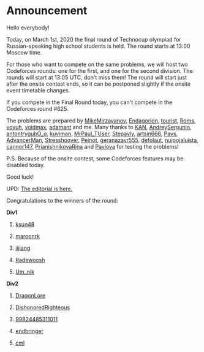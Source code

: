# Announcement

Hello everybody!

Today, on March 1st, 2020 the final round of Technocup olympiad for Russian-speaking high school students is held. The round starts at 13:00 Moscow time.

For those who want to compete on the same problems, we will host two Codeforces rounds: one for the first, and one for the second division. The rounds will start at 13:05 UTC, don't miss them! The round will start just after the onsite contest ends, so it can be postponed slightly if the onsite event timetable changes.

If you compete in the Final Round today, you can't compete in the Codeforces round #625.

The problems are prepared by [MikeMirzayanov](https://codeforces.com/profile/MikeMirzayanov "Headquarters, MikeMirzayanov"), [Endagorion](https://codeforces.com/profile/Endagorion "Legendary Grandmaster Endagorion"), [tourist](https://codeforces.com/profile/tourist "Legendary Grandmaster tourist"), [Roms](https://codeforces.com/profile/Roms "Master Roms"), [vovuh](https://codeforces.com/profile/vovuh "Master vovuh"), [voidmax](https://codeforces.com/profile/voidmax "International Grandmaster voidmax"), [adamant](https://codeforces.com/profile/adamant "Grandmaster adamant") and me. Many thanks to [KAN](https://codeforces.com/profile/KAN "International Grandmaster KAN"), [AndreySergunin](https://codeforces.com/profile/AndreySergunin "International Grandmaster AndreySergunin"), [antontrygubO_o](https://codeforces.com/profile/antontrygubO_o "Grandmaster antontrygubO_o"), [kuviman](https://codeforces.com/profile/kuviman "Master kuviman"), [MrPaul_TUser](https://codeforces.com/profile/MrPaul_TUser "Candidate Master MrPaul_TUser"), [Stepavly](https://codeforces.com/profile/Stepavly "Candidate Master Stepavly"), [artsin666](https://codeforces.com/profile/artsin666 "Candidate Master artsin666"), [Pavs](https://codeforces.com/profile/Pavs "Expert Pavs"), [AdvancerMan](https://codeforces.com/profile/AdvancerMan "Master AdvancerMan"), [Stresshoover](https://codeforces.com/profile/Stresshoover "Expert Stresshoover"), [Peinot](https://codeforces.com/profile/Peinot "Expert Peinot"), [geranazavr555](https://codeforces.com/profile/geranazavr555 "Headquarters, geranazavr555"), [defolaut](https://codeforces.com/profile/defolaut "Expert defolaut"), [nuipojaluista](https://codeforces.com/profile/nuipojaluista "Expert nuipojaluista"), [cannor147](https://codeforces.com/profile/cannor147 "Specialist cannor147"), [PrianishnikovaRina](https://codeforces.com/profile/PrianishnikovaRina "Expert PrianishnikovaRina") and [Pavlova](https://codeforces.com/profile/Pavlova "Pupil Pavlova") for testing the problems!

P.S. Because of the onsite contest, some Codeforces features may be disabled today.

Good luck!

UPD: [The editorial is here.](Tutorial.md)

Congratulations to the winners of the round:

**Div1**

1) [ksun48](https://codeforces.com/profile/ksun48 "Legendary Grandmaster ksun48")

2) [maroonrk](https://codeforces.com/profile/maroonrk "Legendary Grandmaster maroonrk")

3) [jijiang](https://codeforces.com/profile/jijiang "International Grandmaster jijiang")

4) [Radewoosh](https://codeforces.com/profile/Radewoosh "Legendary Grandmaster Radewoosh")

5) [Um_nik](https://codeforces.com/profile/Um_nik "Legendary Grandmaster Um_nik")

**Div2**

1) [DraqonLore](https://codeforces.com/profile/DraqonLore "Candidate Master DraqonLore")

2) [DishonoredRighteous](https://codeforces.com/profile/DishonoredRighteous "Expert DishonoredRighteous")

3) [99824485311011](https://codeforces.com/profile/99824485311011 "Candidate Master 99824485311011")

4) [endbringer](https://codeforces.com/profile/endbringer "Candidate Master endbringer")

5) [cml](https://codeforces.com/profile/cml "Candidate Master cml")

